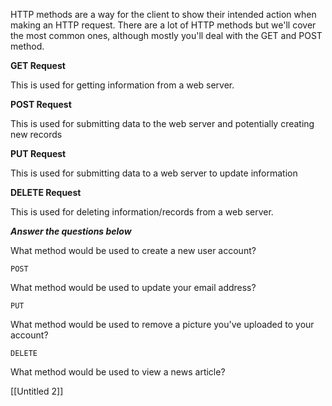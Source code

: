 HTTP methods are a way for the client to show their intended action when making an HTTP request. There are a lot of HTTP methods but we'll cover the most common ones, although mostly you'll deal with the GET and POST method.

**GET Request**

This is used for getting information from a web server.  

**POST Request**

This is used for submitting data to the web server and potentially creating new records  

**PUT Request**

This is used for submitting data to a web server to update information

**DELETE Request**  

This is used for deleting information/records from a web server.


___Answer the questions below___

What method would be used to create a new user account?
	
	POST

What method would be used to update your email address?
	
	PUT

What method would be used to remove a picture you've uploaded to your account?
	
	DELETE

What method would be used to view a news article?
	

[[Untitled 2]]